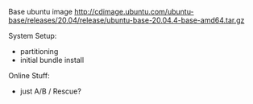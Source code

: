 Base ubuntu image
http://cdimage.ubuntu.com/ubuntu-base/releases/20.04/release/ubuntu-base-20.04.4-base-amd64.tar.gz


System Setup:
- partitioning
- initial bundle install

Online Stuff:
- just A/B / Rescue?



